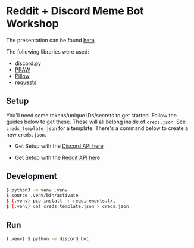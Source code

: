 # Reddit + Discord Meme Bot Workshop

The presentation can be found [here]().

The following libraries were used:
- [discord.py](https://discordpy.readthedocs.io/en/latest/)
- [PRAW](https://praw.readthedocs.io/en/latest/)
- [Pillow](https://pillow.readthedocs.io/en/stable/)
- [requests](https://realpython.com/python-requests/)

## Setup

You'll need some tokens/unique IDs/secrets to get started. Follow the guides below to get these. These will all belong inside of `creds.json`. See `creds_template.json` for a template. There's a command below to create a new `creds.json`.

- Get Setup with the [Discord API here](discord.md)

- Get Setup with the [Reddit API here](reddit.md)

## Development

```bash
$ python3 -m venv .venv
$ source .venv/bin/activate
$ (.venv) pip install -r requirements.txt
$ (.venv) cat creds_template.json > creds.json
```

## Run

```bash
(.venv) $ python -m discord_bot
```
